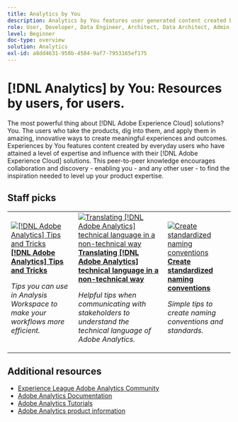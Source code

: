 ```yaml
---
title: Analytics by You
description: Analytics by You features user generated content created by everyday users who have attained a level of expertise and influence with their knowledge of Adobe Analytics.
role: User, Developer, Data Engineer, Architect, Data Architect, Admin, Leader
level: Beginner
doc-type: overview
solution: Analytics
exl-id: a8dd4631-950b-4504-9af7-7953165ef175
---
```

# [!DNL Analytics] by You: Resources by users, for users.

The most powerful thing about [!DNL Adobe Experience Cloud] solutions? You. The users who take the products, dig into them, and apply them in amazing, innovative ways to create meaningful experiences and outcomes. Experiences by You features content created by everyday users who have attained a level of expertise and influence with their [!DNL Adobe Experience Cloud] solutions. This peer-to-peer knowledge encourages collaboration and discovery - enabling you - and any other user - to find the inspiration needed to level up your product expertise.  

<div id="recs-overview-body-1"></div>
<div id="recs-overview-body-2"></div>
<div id="recs-overview-body-3"></div>
<div id="recs-overview-body-4"></div>
<div id="recs-overview-body-5"></div>
<div id="recs-overview-body-6"></div>

<div id="staff-picks-section">

## Staff picks

<table>
<tr>
  <td>
    <a href="/help/analytics/analysis-workspace/tips-and-tricks/right-click-tips-and-tricks-for-more-efficient-workflows.md">
      <img alt="[!DNL Adobe Analytics] Tips and Tricks" src="https://video.tv.adobe.com/v/3417736?format=jpeg" />
    </a>
    <div>
      <a href="/help/analytics/analysis-workspace/tips-and-tricks/right-click-tips-and-tricks-for-more-efficient-workflows.md">
    <strong>[!DNL Adobe Analytics] Tips and Tricks</strong>
    </a>
    </div>
    <p>
    <em>Tips you can use in Analysis Workspace to make your workflows more efficient.</em>
    <p>
  </td>
  <td>
    <a href="/help/marketo/programs/email-programs.md">
      <img alt="Translating [!DNL Adobe Analytics] technical language in a non-technical way" src="https://video.tv.adobe.com/v/342066?format=jpeg" />
    </a>
    <div>
      <a href="/help/analytics/administration/key-admin-skills/translating-adobe-analytics-technical-language.md">
    <strong>Translating [!DNL Adobe Analytics] technical language in a non-technical way</strong>
    </a>
    </div>
    <p>
    <em>Helpful tips when communicating with stakeholders to understand the technical language of Adobe Analytics.</em>
    <p>
  </td>
  <td>
    <a href="/help/analytics/administration/admin-tips/create-standardized-naming-conventions.md">
      <img alt="Create standardized naming conventions" src="https://cdn.experienceleague.adobe.com/thumb/10531.jpg" />
    </a>
    <div>
      <a href="/help/analytics/administration/admin-tips/create-standardized-naming-conventions.md">
    <strong>Create standardized naming conventions</strong>
    </a>
    </div>
    <p>
    <em>Simple tips to create naming conventions and standards.</em>
    <p>
  </td>
</tr>
</table>

</div>
  
## Additional resources

* [Experience League Adobe Analytics Community](https://experienceleaguecommunities.adobe.com/t5/adobe-analytics/ct-p/adobe-analytics-community)
* [Adobe Analytics Documentation](https://experienceleague.adobe.com/docs/analytics.html)
* [Adobe Analytics Tutorials](https://experienceleague.adobe.com/docs/analytics-learn/tutorials/overview.html)
* [Adobe Analytics product information](https://business.adobe.com/products/analytics/adobe-analytics.html)
